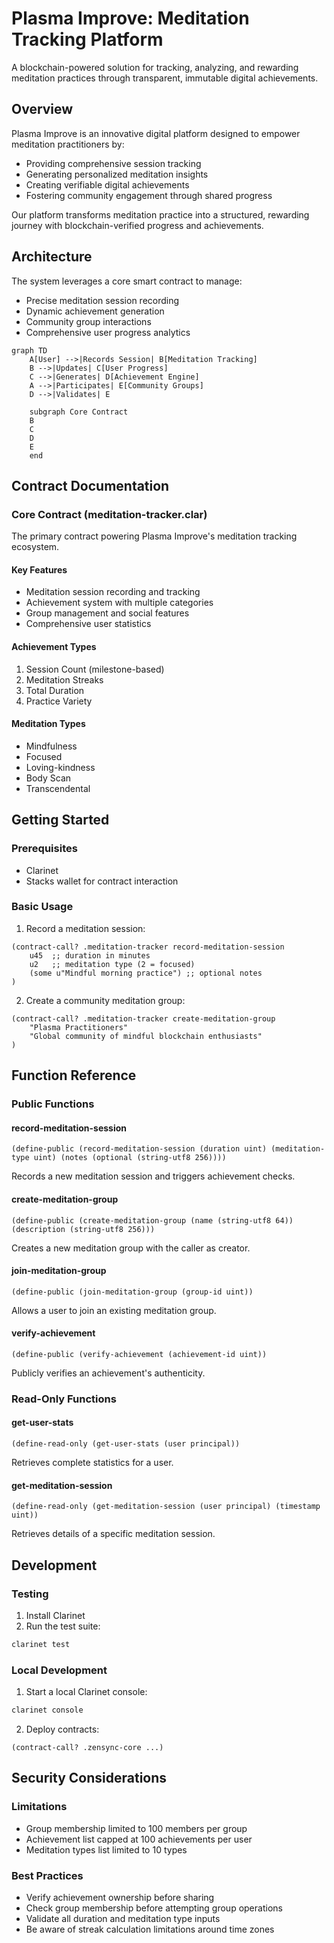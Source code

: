 # Plasma Improve: Meditation Tracking Platform

A blockchain-powered solution for tracking, analyzing, and rewarding meditation practices through transparent, immutable digital achievements.

## Overview

Plasma Improve is an innovative digital platform designed to empower meditation practitioners by:
- Providing comprehensive session tracking
- Generating personalized meditation insights
- Creating verifiable digital achievements
- Fostering community engagement through shared progress

Our platform transforms meditation practice into a structured, rewarding journey with blockchain-verified progress and achievements.

## Architecture

The system leverages a core smart contract to manage:
- Precise meditation session recording
- Dynamic achievement generation
- Community group interactions
- Comprehensive user progress analytics

```mermaid
graph TD
    A[User] -->|Records Session| B[Meditation Tracking]
    B -->|Updates| C[User Progress]
    C -->|Generates| D[Achievement Engine]
    A -->|Participates| E[Community Groups]
    D -->|Validates| E
    
    subgraph Core Contract
    B
    C
    D
    E
    end
```

## Contract Documentation

### Core Contract (meditation-tracker.clar)

The primary contract powering Plasma Improve's meditation tracking ecosystem.

#### Key Features
- Meditation session recording and tracking
- Achievement system with multiple categories
- Group management and social features
- Comprehensive user statistics

#### Achievement Types
1. Session Count (milestone-based)
2. Meditation Streaks
3. Total Duration
4. Practice Variety

#### Meditation Types
- Mindfulness
- Focused
- Loving-kindness
- Body Scan
- Transcendental

## Getting Started

### Prerequisites
- Clarinet
- Stacks wallet for contract interaction

### Basic Usage

1. Record a meditation session:
```clarity
(contract-call? .meditation-tracker record-meditation-session 
    u45  ;; duration in minutes
    u2   ;; meditation type (2 = focused)
    (some u"Mindful morning practice") ;; optional notes
)
```

2. Create a community meditation group:
```clarity
(contract-call? .meditation-tracker create-meditation-group 
    "Plasma Practitioners" 
    "Global community of mindful blockchain enthusiasts"
)
```

## Function Reference

### Public Functions

#### record-meditation-session
```clarity
(define-public (record-meditation-session (duration uint) (meditation-type uint) (notes (optional (string-utf8 256))))
```
Records a new meditation session and triggers achievement checks.

#### create-meditation-group
```clarity
(define-public (create-meditation-group (name (string-utf8 64)) (description (string-utf8 256)))
```
Creates a new meditation group with the caller as creator.

#### join-meditation-group
```clarity
(define-public (join-meditation-group (group-id uint))
```
Allows a user to join an existing meditation group.

#### verify-achievement
```clarity
(define-public (verify-achievement (achievement-id uint))
```
Publicly verifies an achievement's authenticity.

### Read-Only Functions

#### get-user-stats
```clarity
(define-read-only (get-user-stats (user principal))
```
Retrieves complete statistics for a user.

#### get-meditation-session
```clarity
(define-read-only (get-meditation-session (user principal) (timestamp uint))
```
Retrieves details of a specific meditation session.

## Development

### Testing
1. Install Clarinet
2. Run the test suite:
```bash
clarinet test
```

### Local Development
1. Start a local Clarinet console:
```bash
clarinet console
```
2. Deploy contracts:
```clarity
(contract-call? .zensync-core ...)
```

## Security Considerations

### Limitations
- Group membership limited to 100 members per group
- Achievement list capped at 100 achievements per user
- Meditation types list limited to 10 types

### Best Practices
- Verify achievement ownership before sharing
- Check group membership before attempting group operations
- Validate all duration and meditation type inputs
- Be aware of streak calculation limitations around time zones